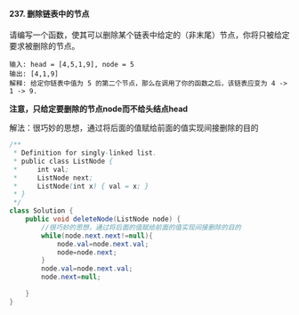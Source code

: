 #### 237. 删除链表中的节点

 请编写一个函数，使其可以删除某个链表中给定的（非末尾）节点，你将只被给定要求被删除的节点。 

```
输入: head = [4,5,1,9], node = 5
输出: [4,1,9]
解释: 给定你链表中值为 5 的第二个节点，那么在调用了你的函数之后，该链表应变为 4 -> 1 -> 9.
```

**注意，只给定要删除的节点node而不给头结点head**

解法：很巧妙的思想，通过将后面的值赋给前面的值实现间接删除的目的

```java
/**
 * Definition for singly-linked list.
 * public class ListNode {
 *     int val;
 *     ListNode next;
 *     ListNode(int x) { val = x; }
 * }
 */
class Solution {
    public void deleteNode(ListNode node) {
        //很巧妙的思想，通过将后面的值赋给前面的值实现间接删除的目的
        while(node.next.next!=null){
            node.val=node.next.val;
            node=node.next;
        }
        node.val=node.next.val;
        node.next=null;
        
    }
}
```

